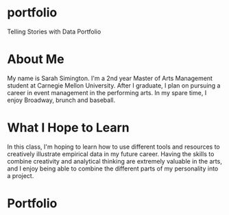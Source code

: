 # portfolio
Telling Stories with Data Portfolio

# About Me
My name is Sarah Simington. I'm a 2nd year Master of Arts Management student at Carnegie Mellon University. After I graduate, I plan on pursuing a career in event management in the performing arts. In my spare time, I enjoy Broadway, brunch and baseball.

# What I Hope to Learn
In this class, I'm hoping to learn how to use different tools and resources to creatively illustrate empirical data in my future career. Having the skills to combine creativity and analytical thinking are extremely valuable in the arts, and I enjoy being able to combine the different parts of my personality into a project.

# Portfolio
